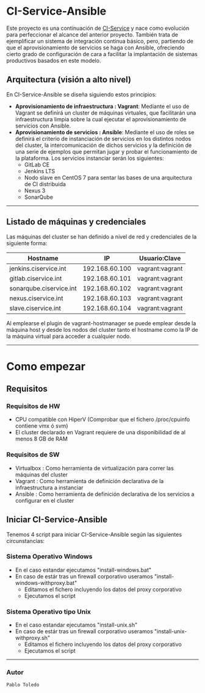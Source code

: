 # CI-Service-Ansible

Este proyecto es una continuación de [CI-Service](https://github.com/pablotoledo/CI-Service) y nace como evolución para perfeccionar el alcance del anterior proyecto. También trata de ejemplificar un sistema de integración contínua básico, pero, partiendo de que el aprovisionamiento de servicios se haga con Ansible, ofreciendo cierto grado de configuración de cara a facilitar la implantación de sistemas productivos basados en este modelo.

## Arquitectura (visión a alto nivel)
En CI-Service-Ansible se diseña siguiendo estos principios:

 - **Aprovisionamiento de infraestructura : Vagrant**: Mediante el uso de Vagrant se definirá un cluster de máquinas virtuales, que facilitarán una infraestructura limpia sobre la cual ejecutar el aprovisionamiento de servicios con Ansible.
 - **Aprovisionamiento de servicios : Ansible**: Mediante el uso de roles se definirá el criterio de instanciación de servicios en los distintos nodos del cluster, la intercomunicación de dichos servicios y la definición de una serie de ejemplos que permitan jugar y probar el funcionamiento de la plataforma. Los servicios instanciar serán los siguientes:
	 - GitLab CE
	 - Jenkins LTS
	 - Nodo slave en CentOS 7 para sentar las bases de una arquitectura de CI distribuida
	 - Nexus 3
	 - SonarQube


----------

## Listado de máquinas y credenciales
Las máquinas del cluster se han definido a nivel de red y credenciales de la siguiente forma:

|Hostname|IP|Usuario:Clave|
|--|--|--|
|jenkins.ciservice.int|192.168.60.100|vagrant:vagrant|
|gitlab.ciservice.int|192.168.60.101|vagrant:vagrant|
|sonarqube.ciservice.int|192.168.60.102|vagrant:vagrant|
|nexus.ciservice.int|192.168.60.103|vagrant:vagrant|
|slave.ciservice.int|192.168.60.104|vagrant:vagrant|

Al emplearse el plugin de vagrant-hostmanager se puede emplear desde la máquina host y desde los nodos del cluster tanto el hostname como la IP de la máquina virtual para acceder a cualquier nodo.

----------


# Como empezar

## Requisitos

### Requisitos de HW

 - CPU compatible con HiperV (Comprobar que el fichero /proc/cpuinfo contiene vmx ó svm)
 - El cluster declarado en Vagrant requiere de una disponibilidad de al menos 8 GB de RAM

### Requisitos de SW

 - Virtualbox : Como herramienta de virtualización para correr las máquinas del cluster
 - Vagrant : Como herramienta de definición declarativa de la infraestructura a instanciar
 - Ansible : Como herramienta de definición declarativa de los servicios a configurar en el cluster

## Iniciar CI-Service-Ansible

Tenemos 4 script para iniciar CI-Service-Ansible según las siguientes circunstancias:
### Sistema Operativo Windows

 - En el caso estandar ejecutamos "install-windows.bat"
 -  En caso de estár tras un firewall corporativo useramos "install-windows-withproxy.bat"
	 - Editamos el fichero incluyendo los datos del proxy corporativo
	 - Ejecutamos el script

### Sistema Operativo tipo Unix

 - En el caso estandar ejecutamos "install-unix.sh"
 -  En caso de estár tras un firewall corporativo useramos "install-unix-withproxy.sh"
	 - Editamos el fichero incluyendo los datos del proxy corporativo
	 - Ejecutamos el script


----------

### Autor
    Pablo Toledo